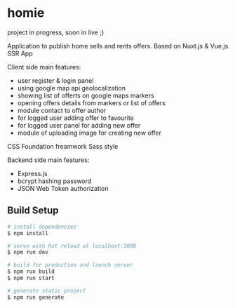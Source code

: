 # homie

project in progress, soon in live ;)

Application to publish home sells and rents offers.
Based on Nuxt.js & Vue.js SSR App

Client side main features:
- user register & login panel
- using google map api geolocalization
- showing list of offerts on google maps markers
- opening offers details from markers or list of offers
- module contact to offer author
- for logged user adding offer to favourite
- for logged user panel for adding new offer
- module of uploading image for creating new offer

CSS Foundation freamwork Sass style

Backend side main features:

- Express.js
- bcrypt hashing password
- JSON Web Token authorization


## Build Setup

```bash
# install dependencies
$ npm install

# serve with hot reload at localhost:3000
$ npm run dev

# build for production and launch server
$ npm run build
$ npm run start

# generate static project
$ npm run generate
```
